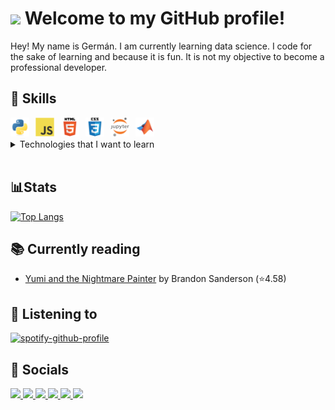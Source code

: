 # <img src="https://i.imgur.com/oCnBNlC.gif" width="40"> Welcome to my GitHub profile! 
Hey! My name is Germán. I am currently learning data science.
I code for the sake of learning and because it is fun. It is not my objective to become a professional developer.

## 🧰 Skills
<img align="left" alt="Python" width="30px" style="padding-right:10px;" src="https://raw.githubusercontent.com/devicons/devicon/v2.15.1/icons/python/python-original.svg"/>
<img align="left" alt="Javascript" width="30px" style="padding-right:10px;" src="https://raw.githubusercontent.com/devicons/devicon/v2.15.1/icons/javascript/javascript-original.svg"/>
<img align="left" alt="HTML5" width="30px" style="padding-right:10px;" src="https://raw.githubusercontent.com/devicons/devicon/v2.15.1/icons/html5/html5-original-wordmark.svg"/>
<img align="left" alt="CSS3" width="30px" style="padding-right:10px;" src="https://raw.githubusercontent.com/devicons/devicon/v2.15.1/icons/css3/css3-original-wordmark.svg"/>
<img align="left" alt="Jupyter" width="30px" style="padding-right:10px;" src="https://raw.githubusercontent.com/devicons/devicon/v2.15.1/icons/jupyter/jupyter-original-wordmark.svg"/>
<img align="left" alt="Matlab" width="30px" style="padding-right:10px;" src="https://raw.githubusercontent.com/devicons/devicon/v2.15.1/icons/matlab/matlab-original.svg">
<br/>
<br/>

<details><summary>Technologies that I want to learn</summary>
  <br/>
  <img align="left" alt="Svelte" width="30px" style="padding-right:10px;" src="https://raw.githubusercontent.com/devicons/devicon/v2.15.1/icons/svelte/svelte-original.svg">
  <img align="left" alt="Tailwind" width="30px" style="padding-right:10px;" src="https://raw.githubusercontent.com/devicons/devicon/v2.15.1/icons/tailwindcss/tailwindcss-plain.svg">
  <img align="left" alt="Electron" width="30px" style="padding-right:10px;" src="https://raw.githubusercontent.com/devicons/devicon/v2.15.1/icons/electron/electron-original.svg">
</details>

<br/>

## 📊Stats
[![Top Langs](https://github-readme-stats.vercel.app/api/top-langs/?username=GermanHeim&theme=tokyonight&layout=compact)](https://github.com/anuraghazra/github-readme-stats)

## 📚 Currently reading 
<!-- GOODREADS-LIST:START -->
- [Yumi and the Nightmare Painter](https://www.goodreads.com/review/show/5580511736?utm_medium=api&utm_source=rss) by Brandon Sanderson (⭐️4.58)
<!-- GOODREADS-LIST:END -->

## 🎵 Listening to
[![spotify-github-profile](https://spotify-github-profile.vercel.app/api/view?uid=11131425967&cover_image=true&theme=novatorem&show_offline=false&background_color=121212&bar_color=53b14f&bar_color_cover=false)](https://spotify-github-profile.vercel.app/api/view?uid=11131425967&redirect=true)


## 🔗 Socials 
<a href="https://germanheim.com">
<img src="https://img.shields.io/badge/Website-germanheim.com-blue?style=for-the-badge">
</a>
<a href="mailto:contacto@germanheim.com">
<img src="https://img.shields.io/badge/Email-contacto%40germanheim.com-red?style=for-the-badge&logo=gmail">
</a>
<a href="https://www.kaggle.com/germnheim">
<img src="https://img.shields.io/badge/Kaggle-@germnheim-blue?style=for-the-badge&logo=kaggle">
</a>
<a href="https://stackoverflow.com/users/15286056/germanheim">
<img src="https://img.shields.io/badge/Stackoverflow-GermanHeim-orange?style=for-the-badge&logo=stackoverflow">
</a>
<a href="https://cssbattle.dev/player/germanheim">
<img src="https://img.shields.io/badge/CSS_Battles-@germanheim-yellow?style=for-the-badge&logo=css3">
</a>
<a href="https://www.goodreads.com/user/show/79866487-germ-n-heim">
<img src="https://img.shields.io/badge/GoodReads-germ%C3%A1n_heim-yellow?style=for-the-badge&logo=goodreads">
</a>
